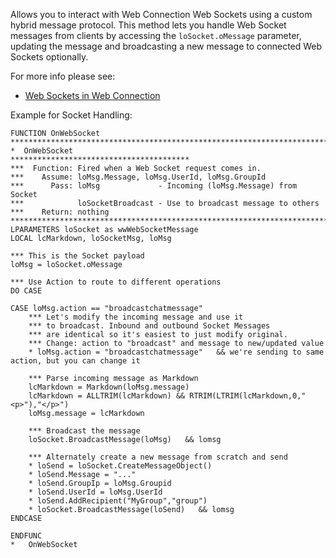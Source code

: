 ﻿Allows you to interact with Web Connection Web Sockets using a custom hybrid message protocol. This method lets you handle Web Socket messages from clients by accessing the `loSocket.oMessage` parameter, updating the message and broadcasting a new message to connected Web Sockets optionally.

For more info please see:

* [Web Sockets in Web Connection](VFPS://Topic/_600118EDC)

Example for Socket Handling:

```foxpro
FUNCTION OnWebSocket
************************************************************************
*  OnWebSocket
****************************************
***  Function: Fired when a Web Socket request comes in.
***    Assume: loMsg.Message, loMsg.UserId, loMsg.GroupId
***      Pass: loMsg             - Incoming (loMsg.Message) from Socket
***            loSocketBroadcast - Use to broadcast message to others
***    Return: nothing
************************************************************************
LPARAMETERS loSocket as wwWebSocketMessage
LOCAL lcMarkdown, loSocketMsg, loMsg

*** This is the Socket payload
loMsg = loSocket.oMessage

*** Use Action to route to different operations
DO CASE

CASE loMsg.action == "broadcastchatmessage"	
	*** Let's modify the incoming message and use it
	*** to broadcast. Inbound and outbound Socket Messages
	*** are identical so it's easiest to just modify original.
	*** Change: action to "broadcast" and message to new/updated value
	* loMsg.action = "broadcastchatmessage"   && we're sending to same action, but you can change it
	
	*** Parse incoming message as Markdown
	lcMarkdown = Markdown(loMsg.message)
	lcMarkdown = ALLTRIM(lcMarkdown) && RTRIM(LTRIM(lcMarkdown,0,"<p>"),"</p>")	
	loMsg.message = lcMarkdown
		
	*** Broadcast the message
	loSocket.BroadcastMessage(loMsg)   && lomsg
	
	*** Alternately create a new message from scratch and send
	* loSend = loSocket.CreateMessageObject()
	* loSend.Message = "..."
	* loSend.GroupIp = loMsg.Groupid
	* loSend.UserId = loMsg.UserId
	* loSend.AddRecipient("MyGroup","group")	
    * loSocket.BroadcastMessage(loSend)   && lomsg
ENDCASE

ENDFUNC
*   OnWebSocket
```
